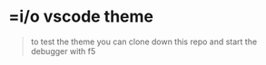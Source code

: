 # =i/o vscode theme

> to test the theme you can clone down this repo and start the debugger with f5
